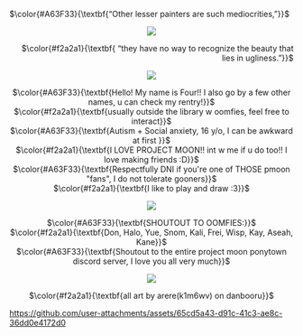 <p align="left">
 $\color{#A63F33}{\textbf{“Other lesser painters are such mediocrities,”}}$ <br/>
  </p>
  
<p align="center">
<img src="https://files.catbox.moe/iqnopk.png" data-canonical-src="(https://files.catbox.moe/iqnopk.png)"
</p>
  
  <p align="right">   
$\color{#f2a2a1}{\textbf{ “they have no way to recognize the beauty that lies in ugliness.”}}$
</p>

<p align="center">
<img src="https://files.catbox.moe/822dsk.png" data-canonical-src="(https://files.catbox.moe/822dsk.png)" 
</p>

<p align="center">
 $\color{#A63F33}{\textbf{Hello! My name is Four!! I also go by a few other names, u can check my rentry!}}$ <br/>
 $\color{#f2a2a1}{\textbf{usually outside the library w oomfies, feel free to interact}}$ <br/>
 $\color{#A63F33}{\textbf{Autism + Social anxiety, 16 y/o, I can be awkward at first }}$ <br/>
 $\color{#f2a2a1}{\textbf{I LOVE PROJECT MOON!! int w me if u do too!! I love making friends :D}}$ <br/>
 $\color{#A63F33}{\textbf{Respectfully DNI if you're one of THOSE pmoon "fans", I do not tolerate gooners}}$ <br/>
 $\color{#f2a2a1}{\textbf{I like to play and draw :3}}$ <br/>
  </p>

  <p align="center">
<img src="https://files.catbox.moe/5iospl.png" data-canonical-src="(https://files.catbox.moe/5iospl.pngg)"
</p>

<p align="center">
 $\color{#A63F33}{\textbf{SHOUTOUT TO OOMFIES:}}$ <br/>
 $\color{#f2a2a1}{\textbf{Don, Halo, Yue, Snom, Kali, Frei, Wisp, Kay, Aseah, Kane}}$ <br/>
 $\color{#A63F33}{\textbf{Shoutout to the entire project moon ponytown discord server, I love you all very much}}$ <br/>
  </p>

  <p align="center">
<img src="https://files.catbox.moe/822dsk.png" data-canonical-src="(https://files.catbox.moe/822dsk.png)" 
</p>

<p align="center">
 $\color{#f2a2a1}{\textbf{all art by arere(k1m6wv) on danbooru}}$ <br/>
  </p>



https://github.com/user-attachments/assets/65cd5a43-d91c-41c3-ae8c-36dd0e4172d0



